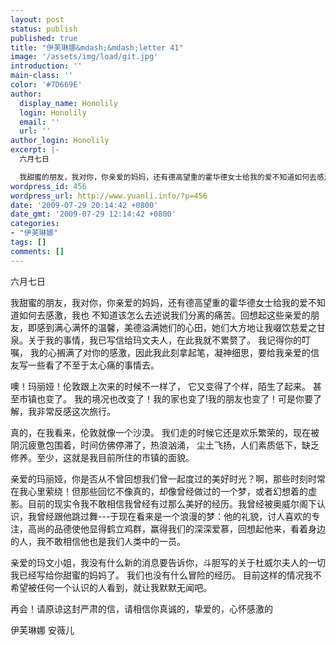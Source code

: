```yaml
---
layout: post
status: publish
published: true
title: "伊芙琳娜&mdash;&mdash;letter 41"
image: '/assets/img/load/git.jpg'
introduction: ''
main-class: ''
color: '#7D669E'
author:
  display_name: Honolily
  login: Honolily
  email: ''
  url: ''
author_login: Honolily
excerpt: |-
  六月七日

  我甜蜜的朋友，我对你，你亲爱的妈妈，还有德高望重的霍华德女士给我的爱不知道如何去感激，我也 不知道该怎么去述说我们分离的痛苦。回想起这些亲爱的朋友，即感到满心满怀的温馨，美德溢满她们的心田，她们大方地让我啜饮慈爱之甘泉。关于我的事情，我已写信给玛文夫人，在此我就不累赘了。 我记得你的叮嘱， 我的心搁满了对你的感激，因此我此刻拿起笔，凝神细思，要给我亲爱的信友写一些看了不至于太心痛的事情去。
wordpress_id: 456
wordpress_url: http://www.yuanli.info/?p=456
date: '2009-07-29 20:14:42 +0800'
date_gmt: '2009-07-29 12:14:42 +0800'
categories:
- "伊芙琳娜"
tags: []
comments: []
---
```

<p>六月七日</p>
<p>我甜蜜的朋友，我对你，你亲爱的妈妈，还有德高望重的霍华德女士给我的爱不知道如何去感激，我也 不知道该怎么去述说我们分离的痛苦。回想起这些亲爱的朋友，即感到满心满怀的温馨，美德溢满她们的心田，她们大方地让我啜饮慈爱之甘泉。关于我的事情，我已写信给玛文夫人，在此我就不累赘了。 我记得你的叮嘱， 我的心搁满了对你的感激，因此我此刻拿起笔，凝神细思，要给我亲爱的信友写一些看了不至于太心痛的事情去。<a id="more"></a><a id="more-456"></a></p>
<p>噢！玛丽娅！伦敦跟上次来的时候不一样了， 它又变得了个样，陌生了起来。 甚至市镇也变了。 我的境况也改变了！我的家也变了!我的朋友也变了！可是你要了解，我非常反感这次旅行。</p>
<p>真的，在我看来，伦敦就像一个沙漠。 我们走的时候它还是欢乐繁荣的，现在被阴沉疲惫包围着，时间仿佛停滞了，热浪汹涌， 尘土飞扬，人们素质低下，缺乏修养。至少，这就是我目前所住的市镇的面貌。</p>
<p>亲爱的玛丽娅，你是否从不曾回想我们曾一起度过的美好时光？啊，那些时刻时常在我心里萦绕！但那些回忆不像真的，却像曾经做过的一个梦，或者幻想着的虚影。目前的现实令我不敢相信我曾经有过那么美好的经历。我曾经被奥威尔阁下认识，我曾经跟他跳过舞---于现在看来是一个浪漫的梦：他的礼貌，讨人喜欢的专注，高尚的品德使他显得鹤立鸡群，赢得我们的深深爱慕，回想起他来，看着身边的人，我不敢相信他也是我们人类中的一员。</p>
<p>亲爱的玛文小姐，我没有什么新的消息要告诉你，斗胆写的关于杜威尔夫人的一切我已经写给你甜蜜的妈妈了。 我们也没有什么冒险的经历。 目前这样的情况我不希望被任何一个认识的人看到，就让我默默无闻吧。</p>
<p>再会！请原谅这封严肃的信，请相信你真诚的，挚爱的，心怀感激的</p>
<p>伊芙琳娜 安薇儿</p>
